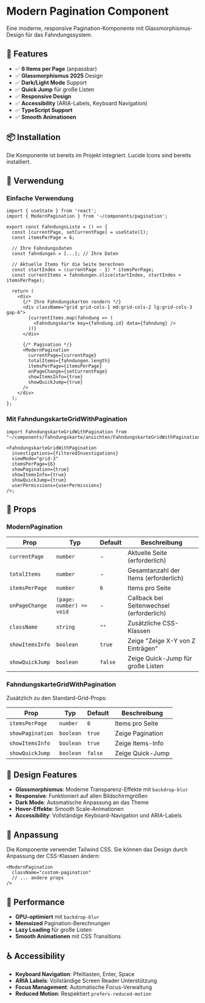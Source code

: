 # Modern Pagination Component

Eine moderne, responsive Pagination-Komponente mit Glassmorphismus-Design für das Fahndungssystem.

## 🚀 Features

- ✅ **6 Items per Page** (anpassbar)
- ✅ **Glassmorphismus 2025** Design
- ✅ **Dark/Light Mode** Support
- ✅ **Quick Jump** für große Listen
- ✅ **Responsive Design**
- ✅ **Accessibility** (ARIA-Labels, Keyboard Navigation)
- ✅ **TypeScript Support**
- ✅ **Smooth Animationen**

## 📦 Installation

Die Komponente ist bereits im Projekt integriert. Lucide Icons sind bereits installiert.

## 🎯 Verwendung

### Einfache Verwendung

```tsx
import { useState } from 'react';
import { ModernPagination } from '~/components/pagination';

export const FahndungsListe = () => {
  const [currentPage, setCurrentPage] = useState(1);
  const itemsPerPage = 6;

  // Ihre Fahndungsdaten
  const fahndungen = [...]; // Ihre Daten

  // Aktuelle Items für die Seite berechnen
  const startIndex = (currentPage - 1) * itemsPerPage;
  const currentItems = fahndungen.slice(startIndex, startIndex + itemsPerPage);

  return (
    <div>
      {/* Ihre Fahndungskarten rendern */}
      <div className="grid grid-cols-1 md:grid-cols-2 lg:grid-cols-3 gap-6">
        {currentItems.map(fahndung => (
          <Fahndungskarte key={fahndung.id} data={fahndung} />
        ))}
      </div>

      {/* Pagination */}
      <ModernPagination
        currentPage={currentPage}
        totalItems={fahndungen.length}
        itemsPerPage={itemsPerPage}
        onPageChange={setCurrentPage}
        showItemsInfo={true}
        showQuickJump={true}
      />
    </div>
  );
};
```

### Mit FahndungskarteGridWithPagination

```tsx
import FahndungskarteGridWithPagination from "~/components/fahndungskarte/ansichten/FahndungskarteGridWithPagination";

<FahndungskarteGridWithPagination
  investigations={filteredInvestigations}
  viewMode="grid-3"
  itemsPerPage={6}
  showPagination={true}
  showItemsInfo={true}
  showQuickJump={true}
  userPermissions={userPermissions}
/>;
```

## 🎨 Props

### ModernPagination

| Prop            | Typ                      | Default | Beschreibung                              |
| --------------- | ------------------------ | ------- | ----------------------------------------- |
| `currentPage`   | `number`                 | -       | Aktuelle Seite (erforderlich)             |
| `totalItems`    | `number`                 | -       | Gesamtanzahl der Items (erforderlich)     |
| `itemsPerPage`  | `number`                 | `6`     | Items pro Seite                           |
| `onPageChange`  | `(page: number) => void` | -       | Callback bei Seitenwechsel (erforderlich) |
| `className`     | `string`                 | `""`    | Zusätzliche CSS-Klassen                   |
| `showItemsInfo` | `boolean`                | `true`  | Zeige "Zeige X-Y von Z Einträgen"         |
| `showQuickJump` | `boolean`                | `false` | Zeige Quick-Jump für große Listen         |

### FahndungskarteGridWithPagination

Zusätzlich zu den Standard-Grid-Props:

| Prop             | Typ       | Default | Beschreibung     |
| ---------------- | --------- | ------- | ---------------- |
| `itemsPerPage`   | `number`  | `6`     | Items pro Seite  |
| `showPagination` | `boolean` | `true`  | Zeige Pagination |
| `showItemsInfo`  | `boolean` | `true`  | Zeige Items-Info |
| `showQuickJump`  | `boolean` | `false` | Zeige Quick-Jump |

## 🎨 Design Features

- **Glassmorphismus**: Moderne Transparenz-Effekte mit `backdrop-blur`
- **Responsive**: Funktioniert auf allen Bildschirmgrößen
- **Dark Mode**: Automatische Anpassung an das Theme
- **Hover-Effekte**: Smooth Scale-Animationen
- **Accessibility**: Vollständige Keyboard-Navigation und ARIA-Labels

## 🔧 Anpassung

Die Komponente verwendet Tailwind CSS. Sie können das Design durch Anpassung der CSS-Klassen ändern:

```tsx
<ModernPagination
  className="custom-pagination"
  // ... andere props
/>
```

## 📱 Performance

- **GPU-optimiert** mit `backdrop-blur`
- **Memoized** Pagination-Berechnungen
- **Lazy Loading** für große Listen
- **Smooth Animationen** mit CSS Transitions

## ♿ Accessibility

- **Keyboard Navigation**: Pfeiltasten, Enter, Space
- **ARIA Labels**: Vollständige Screen Reader Unterstützung
- **Focus Management**: Automatische Focus-Verwaltung
- **Reduced Motion**: Respektiert `prefers-reduced-motion`
